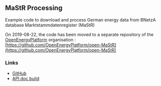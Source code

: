 ## MaStR Processing

Example code to download and process German energy data from BNetzA database Marktstammdatenregister (MaStR)

On 2019-08-22, the code has been moved to a separate repository of the [OpenEnergyPlatform](https://github.com/OpenEnergyPlatform) organisation : [https://github.com/OpenEnergyPlatform/open-MaStR](https://github.com/OpenEnergyPlatform/open-MaStR)

### Links

* [GitHub](https://github.com/OpenEnergyPlatform/data-preprocessing/issues/13)
* [API doc build](https://www.marktstammdatenregister.de/MaStRHilfe/files/webdienst/2019-01_31%20Funktionen%20MaStR%20Webdienste%20V1.2.html)